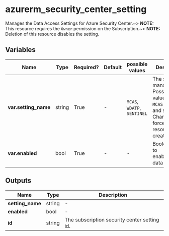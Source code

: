 # azurerm_security_center_setting

Manages the Data Access Settings for Azure Security Center.~> **NOTE:** This resource requires the `Owner` permission on the Subscription.~> **NOTE:** Deletion of this resource disables the setting.

## Variables

| Name | Type | Required? | Default  | possible values | Description |
| ---- | ---- | --------- | -------- | ----------- | ----------- |
| **var.setting_name** | string | True | -  |  `MCAS`, `WDATP`, `SENTINEL`  | The setting to manage. Possible values are `MCAS` , `WDATP` and `SENTINEL`. Changing this forces a new resource to be created. | 
| **var.enabled** | bool | True | -  |  -  | Boolean flag to enable/disable data access. | 



## Outputs

| Name | Type | Description |
| ---- | ---- | --------- | 
| **setting_name** | string  | - | 
| **enabled** | bool  | - | 
| **id** | string  | The subscription security center setting id. | 